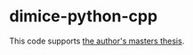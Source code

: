 # dimice-python-cpp

This code supports [the author's masters thesis](https://arxiv.org/abs/1909.08882).
